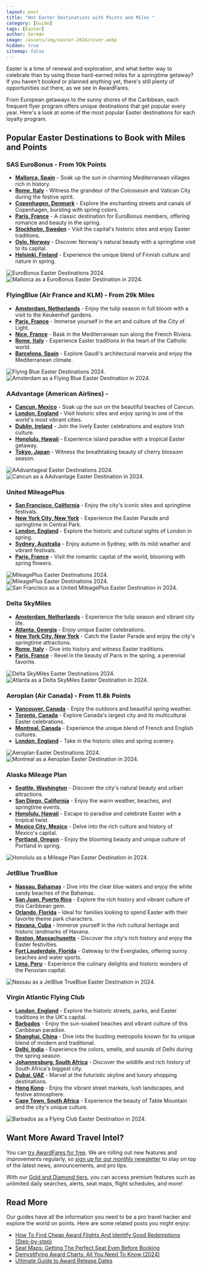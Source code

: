 ```yaml
---
layout: post
title: "Hot Easter Destinations with Points and Miles "
category: [Guide]
tags: [Easter]
author: Germán
image: /assets/img/easter-2024/cover.webp
hidden: true
sitemap: false
---
```


Easter is a time of renewal and exploration, and what better way to celebrate than by using those hard-earned miles for a springtime getaway? If you haven't booked or planned anything yet, there's still plenty of opportunities out there, as we see in AwardFares.

From European getaways to the sunny shores of the Caribbean, each frequent flyer program offers unique destinations that get popular every year. Here's a look at some of the most popular Easter destinations for each loyalty program.

## Popular Easter Destinations to Book with Miles and Points

### SAS EuroBonus - From 10k Points

* [**Mallorca, Spain**](https://awardfares.com/search?.PMI.;z:sas) - Soak up the sun in charming Mediterranean villages rich in history.
* [**Rome, Italy**](https://awardfares.com/search?.FCO.;z:sas) - Witness the grandeur of the Colosseum and Vatican City during the festive spirit.
* [**Copenhagen, Denmark**](https://awardfares.com/search?.CPH.;z:sas) - Explore the enchanting streets and canals of Copenhagen, bursting with spring colors.
* [**Paris, France**](https://awardfares.com/search?.CDG.;z:sas) - A classic destination for EuroBonus members, offering romance and beauty in the spring.
* [**Stockholm, Sweden**](https://awardfares.com/search?.ARN.;z:sas) - Visit the capital's historic sites and enjoy Easter traditions.
* [**Oslo, Norway**](https://awardfares.com/search?.OSL.;z:sas) - Discover Norway's natural beauty with a springtime visit to its capital.
* [**Helsinki, Finland**](https://awardfares.com/search?.HEL.;z:sas) - Experience the unique blend of Finnish culture and nature in spring.

<img src="../assets/img/easter-2024/eurobonus.webp" alt="EuroBonus Easter Destinations 2024." />

<img src="../assets/img/easter-2024/majorca.webp" alt="Mallorca as a EuroBonus Easter Destination in 2024." />

### FlyingBlue (Air France and KLM) - From 29k Miles

* [**Amsterdam, Netherlands**](https://awardfares.com/search?.AMS.;z:flyingblue) - Enjoy the tulip season in full bloom with a visit to the Keukenhof gardens.
* [**Paris, France**](https://awardfares.com/search?.PAR.;z:flyingblue) - Immerse yourself in the art and culture of the City of Light.
* [**Nice, France**](https://awardfares.com/search?.NCE.;z:flyingblue) - Bask in the Mediterranean sun along the French Riviera.
* [**Rome, Italy**](https://awardfares.com/search?.FCO.;z:flyingblue) - Experience Easter traditions in the heart of the Catholic world.
* [**Barcelona, Spain**](https://awardfares.com/search?.BCN.;z:flyingblue) - Explore Gaudi's architectural marvels and enjoy the Mediterranean climate.

<img src="../assets/img/easter-2024/flyingblue.webp" alt="Flying Blue Easter Destinations 2024." />

<img src="../assets/img/easter-2024/amsterdam.webp" alt="Amsterdam as a Flying Blue Easter Destination in 2024." />

### AAdvantage (American Airlines) -

* [**Cancun, Mexico**](https://awardfares.com/search?.CUN.;z:aadvantage) - Soak up the sun on the beautiful beaches of Cancun.
* [**London, England**](https://awardfares.com/search?.LON.;z:aadvantage) - Visit historic sites and enjoy spring in one of the world's most vibrant cities.
* [**Dublin, Ireland**](https://awardfares.com/search?.DUB.;z:aadvantage) - Join the lively Easter celebrations and explore Irish culture.
* [**Honolulu, Hawaii**](https://awardfares.com/search?.HNL.;z:aadvantage) - Experience island paradise with a tropical Easter getaway.
* [**Tokyo, Japan**](https://awardfares.com/search?.TYOt.;z:aadvantage) - Witness the breathtaking beauty of cherry blossom season.

<img src="../assets/img/easter-2024/aadvantage.webp" alt="AAdvantageal Easter Destinations 2024." />

<img src="../assets/img/easter-2024/cancun.webp" alt="Cancun as a AAdvantage Easter Destination in 2024." />

### United MileagePlus

* [**San Francisco, California**](https://awardfares.com/search?.SFO.;z:united) - Enjoy the city's iconic sites and springtime festivals.
* [**New York City, New York**](https://awardfares.com/search?.NYC.;z:united) - Experience the Easter Parade and springtime in Central Park.
* [**London, England**](https://awardfares.com/search?.LON.;z:united) - Explore the historic and cultural sights of London in spring.
* [**Sydney, Australia**](https://awardfares.com/search?.SYD.;z:united) - Enjoy autumn in Sydney, with its mild weather and vibrant festivals.
* [**Paris, France**](https://awardfares.com/search?.PAR.;z:united) - Visit the romantic capital of the world, blooming with spring flowers.

<img src="../assets/img/easter-2024/mileageplus-timeline.webp" alt="MileagePlus Easter Destinations 2024." />

<img src="../assets/img/easter-2024/mileageplus-list.webp" alt="MileagePlus Easter Destinations 2024." />

<img src="../assets/img/easter-2024/sanfrancisco.webp" alt="San Francisco as a United MileagePlus Easter Destination in 2024." />

### Delta SkyMiles

* [**Amsterdam, Netherlands**](https://awardfares.com/search?.AMS.;z:delta) - Experience the tulip season and vibrant city life.
* [**Atlanta, Georgia**](https://awardfares.com/search?.ATL.;z:delta) - Enjoy unique Easter celebrations.
* [**New York City, New York**](https://awardfares.com/search?.NYC.;z:delta) - Catch the Easter Parade and enjoy the city's springtime attractions.
* [**Rome, Italy**](https://awardfares.com/search?.FCO.;z:delta) - Dive into history and witness Easter traditions.
* [**Paris, France**](https://awardfares.com/search?.PAR.;z:delta) - Revel in the beauty of Paris in the spring, a perennial favorite.

<img src="../assets/img/easter-2024/skymiles-list.webp" alt="Delta SkyMiles Easter Destinations 2024." />

<img src="../assets/img/easter-2024/atlanta.webp" alt="Atlanta as a Delta SkyMiles Easter Destination in 2024." />

### Aeroplan (Air Canada) - From 11.8k Points

* [**Vancouver, Canada**](https://awardfares.com/search?.YVR.;z:aeroplan) - Enjoy the outdoors and beautiful spring weather.
* [**Toronto, Canada**](https://awardfares.com/search?.area:YTO.;z:aeroplan) - Explore Canada's largest city and its multicultural Easter celebrations.
* [**Montreal, Canada**](https://awardfares.com/search?.area:YMQ.;z:aeroplan) - Experience the unique blend of French and English cultures.
* [**London, England**](https://awardfares.com/search?.area:LON.;z:aeroplan) - Take in the historic sites and spring scenery.

<img src="../assets/img/easter-2024/aeroplan.webp" alt="Aeroplan Easter Destinations 2024." />

<img src="../assets/img/easter-2024/montreal.webp" alt="Montreal as a Aeroplan Easter Destination in 2024." />

### Alaska Mileage Plan

* [**Seattle, Washington**](https://awardfares.com/search?.SEA.;z:alaska) - Discover the city's natural beauty and urban attractions.
* [**San Diego, California**](https://awardfares.com/search?.SAN.;z:alaska) - Enjoy the warm weather, beaches, and springtime events.
* [**Honolulu, Hawaii**](https://awardfares.com/search?.HNL.;z:alaska) - Escape to paradise and celebrate Easter with a tropical twist.
* [**Mexico City, Mexico**](https://awardfares.com/search?.MEX.;z:alaska) - Delve into the rich culture and history of Mexico's capital.
* [**Portland, Oregon**](https://awardfares.com/search?.PDX.;z:alaska) - Enjoy the blooming beauty and unique culture of Portland in spring.

<img src="../assets/img/easter-2024/honolulu.webp" alt="Honolulu as a Mileage Plan Easter Destination in 2024." />

### JetBlue TrueBlue

* [**Nassau, Bahamas**](https://awardfares.com/search?.NAS.;z:jetblue) - Dive into the clear blue waters and enjoy the white sandy beaches of the Bahamas.
* [**San Juan, Puerto Rico**](https://awardfares.com/search?.SJU.;z:jetblue) - Explore the rich history and vibrant culture of this Caribbean gem.
* [**Orlando, Florida**](https://awardfares.com/search?.MCO.;z:jetblue) - Ideal for families looking to spend Easter with their favorite theme park characters.
* [**Havana, Cuba**](https://awardfares.com/search?.HAV.;z:jetblue) - Immerse yourself in the rich cultural heritage and historic landmarks of Havana.
* [**Boston, Massachusetts**](https://awardfares.com/search?.BOS.;z:jetblue) - Discover the city's rich history and enjoy the Easter festivities.
* [**Fort Lauderdale, Florida**](https://awardfares.com/search?.FLL.;z:jetblue) - Gateway to the Everglades, offering sunny beaches and water sports.
* [**Lima, Peru**](https://awardfares.com/search?.LIM.;z:jetblue) - Experience the culinary delights and historic wonders of the Peruvian capital.

<img src="../assets/img/easter-2024/nassau.webp" alt="Nassau as a JetBlue TrueBlue Easter Destination in 2024." />

### Virgin Atlantic Flying Club

* [**London, England**](https://awardfares.com/search?.area:LON.;z:flyingclub) - Explore the historic streets, parks, and Easter traditions in the UK's capital.
* [**Barbados**](https://awardfares.com/search?.BGI.;z:flyingclub) - Enjoy the sun-soaked beaches and vibrant culture of this Caribbean paradise.
* [**Shanghai, China**](https://awardfares.com/search?.area:SHA.;z:flyingclub) - Dive into the bustling metropolis known for its unique blend of modern and traditional.
* [**Delhi, India**](https://awardfares.com/search?.DEL.;z:flyingclub) - Experience the colors, smells, and sounds of Delhi during the spring season.
* [**Johannesburg, South Africa**](https://awardfares.com/search?.JNB.;z:flyingclub) - Discover the wildlife and rich history of South Africa's biggest city.
* [**Dubai, UAE**](https://awardfares.com/search?.DXB.;z:flyingclub) - Marvel at the futuristic skyline and luxury shopping destinations.
* [**Hong Kong**](https://awardfares.com/search?.HKG.;z:flyingclub) - Enjoy the vibrant street markets, lush landscapes, and festive atmosphere.
* [**Cape Town, South Africa**](https://awardfares.com/search?.DXB.;z:flyingclub) - Experience the beauty of Table Mountain and the city's unique culture.

<img src="../assets/img/easter-2024/barbados.webp" alt="Barbados as a Flying Club Easter Destination in 2024." />

## Want More Award Travel Intel?

You can [try AwardFares for free](https://awardfares.com/). We are rolling out new features and improvements regularly, so [sign up for our monthly newsletter](https://awardfares.com/newsletter) to stay on top of the latest news, announcements, and pro tips.

With our [Gold and Diamond tiers](https://awardfares.com/pricing), you can access premium features such as unlimited daily searches, alerts, seat maps, flight schedules, and more!

## Read More

Our guides have all the information you need to be a pro travel hacker and explore the world on points. Here are some related posts you might enjoy:

- [How To Find Cheap Award Flights And Identify Good Redemptions (Step-by-step)](https://blog.awardfares.com/how-to-find-cheap-award-flights/)
- [Seat Maps: Getting The Perfect Seat Even Before Booking](https://blog.awardfares.com/seatmaps-guide/)
- [Demystifying Award Charts: All You Need To Know (2024)](https://blog.awardfares.com/demystifying-award-charts/)
- [Ultimate Guide to Award Release Dates](https://blog.awardfares.com/ultimate-guide-to-award-release-dates)